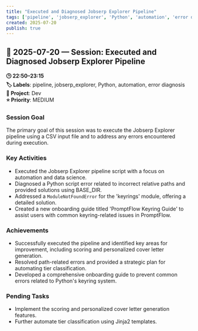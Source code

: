 ```yaml
---
title: "Executed and Diagnosed Jobserp Explorer Pipeline"
tags: ['pipeline', 'jobserp_explorer', 'Python', 'automation', 'error diagnosis']
created: 2025-07-20
publish: true
---
```


## 📅 2025-07-20 — Session: Executed and Diagnosed Jobserp Explorer Pipeline

**🕒 22:50–23:15**  
**🏷️ Labels**: pipeline, jobserp_explorer, Python, automation, error diagnosis  
**📂 Project**: Dev  
**⭐ Priority**: MEDIUM  


### Session Goal
The primary goal of this session was to execute the Jobserp Explorer pipeline using a CSV input file and to address any errors encountered during execution.

### Key Activities
- Executed the Jobserp Explorer pipeline script with a focus on automation and data science.
- Diagnosed a Python script error related to incorrect relative paths and provided solutions using BASE_DIR.
- Addressed a `ModuleNotFoundError` for the 'keyrings' module, offering a detailed solution.
- Created a new onboarding guide titled 'PromptFlow Keyring Guide' to assist users with common keyring-related issues in PromptFlow.

### Achievements
- Successfully executed the pipeline and identified key areas for improvement, including scoring and personalized cover letter generation.
- Resolved path-related errors and provided a strategic plan for automating tier classification.
- Developed a comprehensive onboarding guide to prevent common errors related to Python's keyring system.

### Pending Tasks
- Implement the scoring and personalized cover letter generation features.
- Further automate tier classification using Jinja2 templates.
